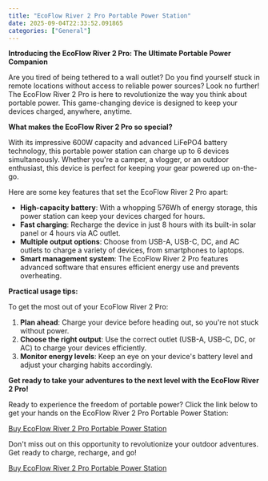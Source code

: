 ```yaml
---
title: "EcoFlow River 2 Pro Portable Power Station"
date: 2025-09-04T22:33:52.091865
categories: ["General"]
---
```

**Introducing the EcoFlow River 2 Pro: The Ultimate Portable Power Companion**

Are you tired of being tethered to a wall outlet? Do you find yourself stuck in remote locations without access to reliable power sources? Look no further! The EcoFlow River 2 Pro is here to revolutionize the way you think about portable power. This game-changing device is designed to keep your devices charged, anywhere, anytime.

**What makes the EcoFlow River 2 Pro so special?**

With its impressive 600W capacity and advanced LiFePO4 battery technology, this portable power station can charge up to 6 devices simultaneously. Whether you're a camper, a vlogger, or an outdoor enthusiast, this device is perfect for keeping your gear powered up on-the-go.

Here are some key features that set the EcoFlow River 2 Pro apart:

* **High-capacity battery**: With a whopping 576Wh of energy storage, this power station can keep your devices charged for hours.
* **Fast charging**: Recharge the device in just 8 hours with its built-in solar panel or 4 hours via AC outlet.
* **Multiple output options**: Choose from USB-A, USB-C, DC, and AC outlets to charge a variety of devices, from smartphones to laptops.
* **Smart management system**: The EcoFlow River 2 Pro features advanced software that ensures efficient energy use and prevents overheating.

**Practical usage tips:**

To get the most out of your EcoFlow River 2 Pro:

1. **Plan ahead**: Charge your device before heading out, so you're not stuck without power.
2. **Choose the right output**: Use the correct outlet (USB-A, USB-C, DC, or AC) to charge your devices efficiently.
3. **Monitor energy levels**: Keep an eye on your device's battery level and adjust your charging habits accordingly.

**Get ready to take your adventures to the next level with the EcoFlow River 2 Pro!**

Ready to experience the freedom of portable power? Click the link below to get your hands on the EcoFlow River 2 Pro Portable Power Station:

[Buy EcoFlow River 2 Pro Portable Power Station](https://www.amazon.com/dp/B0DCC2BVFW)

Don't miss out on this opportunity to revolutionize your outdoor adventures. Get ready to charge, recharge, and go!

[Buy EcoFlow River 2 Pro Portable Power Station](https://www.amazon.com/dp/B0DCC2BVFW)
